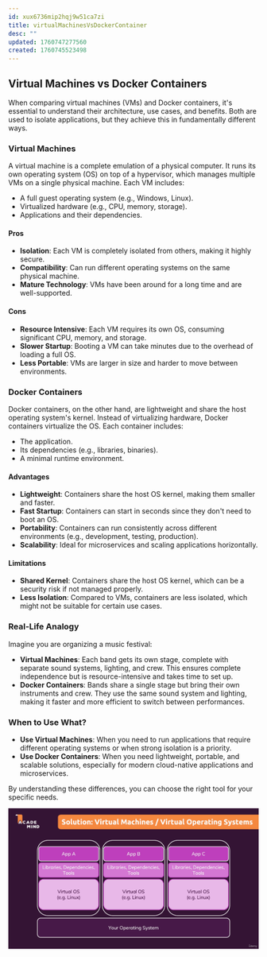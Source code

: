 ```yaml
---
id: xux6736mip2hqj9w51ca7zi
title: virtualMachinesVsDockerContainer
desc: ""
updated: 1760747277560
created: 1760745523498
---
```


## Virtual Machines vs Docker Containers

When comparing virtual machines (VMs) and Docker containers, it's essential to understand their architecture, use cases, and benefits. Both are used to isolate applications, but they achieve this in fundamentally different ways.

### Virtual Machines

A virtual machine is a complete emulation of a physical computer. It runs its own operating system (OS) on top of a hypervisor, which manages multiple VMs on a single physical machine. Each VM includes:

- A full guest operating system (e.g., Windows, Linux).
- Virtualized hardware (e.g., CPU, memory, storage).
- Applications and their dependencies.

#### Pros

- **Isolation**: Each VM is completely isolated from others, making it highly secure.
- **Compatibility**: Can run different operating systems on the same physical machine.
- **Mature Technology**: VMs have been around for a long time and are well-supported.

#### Cons

- **Resource Intensive**: Each VM requires its own OS, consuming significant CPU, memory, and storage.
- **Slower Startup**: Booting a VM can take minutes due to the overhead of loading a full OS.
- **Less Portable**: VMs are larger in size and harder to move between environments.

### Docker Containers

Docker containers, on the other hand, are lightweight and share the host operating system's kernel. Instead of virtualizing hardware, Docker containers virtualize the OS. Each container includes:

- The application.
- Its dependencies (e.g., libraries, binaries).
- A minimal runtime environment.

#### Advantages

- **Lightweight**: Containers share the host OS kernel, making them smaller and faster.
- **Fast Startup**: Containers can start in seconds since they don't need to boot an OS.
- **Portability**: Containers can run consistently across different environments (e.g., development, testing, production).
- **Scalability**: Ideal for microservices and scaling applications horizontally.

#### Limitations

- **Shared Kernel**: Containers share the host OS kernel, which can be a security risk if not managed properly.
- **Less Isolation**: Compared to VMs, containers are less isolated, which might not be suitable for certain use cases.

### Real-Life Analogy

Imagine you are organizing a music festival:

- **Virtual Machines**: Each band gets its own stage, complete with separate sound systems, lighting, and crew. This ensures complete independence but is resource-intensive and takes time to set up.
- **Docker Containers**: Bands share a single stage but bring their own instruments and crew. They use the same sound system and lighting, making it faster and more efficient to switch between performances.

### When to Use What?

- **Use Virtual Machines**: When you need to run applications that require different operating systems or when strong isolation is a priority.
- **Use Docker Containers**: When you need lightweight, portable, and scalable solutions, especially for modern cloud-native applications and microservices.

By understanding these differences, you can choose the right tool for your specific needs.


![alt text](image-5.png)